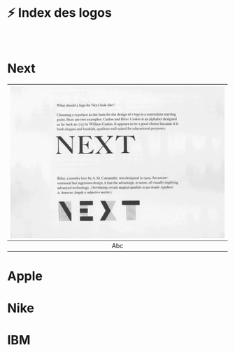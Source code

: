 # ⚡️ Index des logos

### &nbsp;


# Next

|![](links/2-Logos.gif) |
|:---:|
| Abc |

# Apple

# Nike

# IBM

<!-- # Frutiger -->
<!-- # Hattenschwiller -->